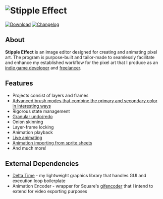 # ![Stipple Effect](https://i.imgur.com/CZhtaSP.gif)

[![Download](https://i.imgur.com/X6ClI06.png)](https://flinkerflitzer.itch.io/stipple-effect)
[![Changelog](https://i.imgur.com/IhJsonn.png)](https://github.com/jbunke/stipple-effect/blob/master/changelog.md)

## About

**Stipple Effect** is an image editor designed for creating and animating pixel art. The program is purpose-built and tailor-made to seamlessly facilitate and enhance my established workflow for the pixel art that I produce as an [indie game developer](https://flinkerflitzer.itch.io/) and [freelancer](https://www.fiverr.com/jordanbunke).

## Features

* Projects consist of layers and frames
* [Advanced brush modes that combine the primary and secondary color in interesting ways](https://i.imgur.com/USum331.gif)
* Rigorous state management
* [Granular undo/redo](https://i.imgur.com/kL84ffp.gif)
* Onion skinning
* Layer-frame locking
* Animation playback
* [Live animating](https://i.imgur.com/n2H93Xr.gif)
* [Animation importing from sprite sheets](https://i.imgur.com/4OoRW4Q.gif)
* And much more!

## External Dependencies

* [Delta Time](https://github.com/jbunke/delta-time) - my lightweight graphics library that handles GUI and execution loop boilerplate
* Animation Encoder - wrapper for Square's [gifencoder](https://github.com/square/gifencoder) that I intend to extend for video exporting purposes
